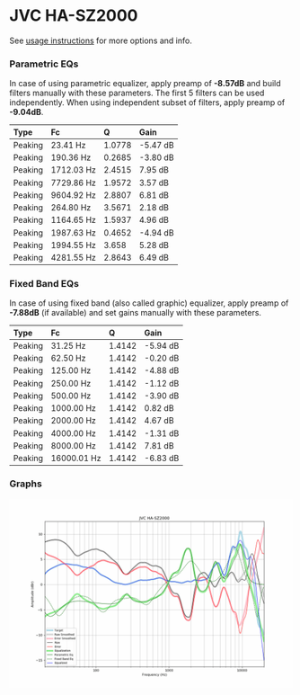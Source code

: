 # JVC HA-SZ2000
See [usage instructions](https://github.com/jaakkopasanen/AutoEq#usage) for more options and info.

### Parametric EQs
In case of using parametric equalizer, apply preamp of **-8.57dB** and build filters manually
with these parameters. The first 5 filters can be used independently.
When using independent subset of filters, apply preamp of **-9.04dB**.

| Type    | Fc         |      Q | Gain     |
|:--------|:-----------|:-------|:---------|
| Peaking | 23.41 Hz   | 1.0778 | -5.47 dB |
| Peaking | 190.36 Hz  | 0.2685 | -3.80 dB |
| Peaking | 1712.03 Hz | 2.4515 | 7.95 dB  |
| Peaking | 7729.86 Hz | 1.9572 | 3.57 dB  |
| Peaking | 9604.92 Hz | 2.8807 | 6.81 dB  |
| Peaking | 264.80 Hz  | 3.5671 | 2.18 dB  |
| Peaking | 1164.65 Hz | 1.5937 | 4.96 dB  |
| Peaking | 1987.63 Hz | 0.4652 | -4.94 dB |
| Peaking | 1994.55 Hz | 3.658  | 5.28 dB  |
| Peaking | 4281.55 Hz | 2.8643 | 6.49 dB  |

### Fixed Band EQs
In case of using fixed band (also called graphic) equalizer, apply preamp of **-7.88dB**
(if available) and set gains manually with these parameters.

| Type    | Fc          |      Q | Gain     |
|:--------|:------------|:-------|:---------|
| Peaking | 31.25 Hz    | 1.4142 | -5.94 dB |
| Peaking | 62.50 Hz    | 1.4142 | -0.20 dB |
| Peaking | 125.00 Hz   | 1.4142 | -4.88 dB |
| Peaking | 250.00 Hz   | 1.4142 | -1.12 dB |
| Peaking | 500.00 Hz   | 1.4142 | -3.90 dB |
| Peaking | 1000.00 Hz  | 1.4142 | 0.82 dB  |
| Peaking | 2000.00 Hz  | 1.4142 | 4.67 dB  |
| Peaking | 4000.00 Hz  | 1.4142 | -1.31 dB |
| Peaking | 8000.00 Hz  | 1.4142 | 7.81 dB  |
| Peaking | 16000.01 Hz | 1.4142 | -6.83 dB |

### Graphs
![](./JVC%20HA-SZ2000.png)
